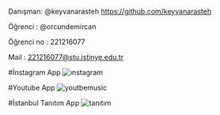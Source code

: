 Danışman: @keyvanarasteh https://github.com/keyvanarasteh


Öğrenci : @orcundemircan


Öğrenci no : 221216077


Mail : 221216077@stu.istinye.edu.tr


#İnstagram App
![ınstagram](https://github.com/orcundemircan/Isu_Mobil_App/assets/116834741/80968e51-f313-4dd7-b36a-5d51fb660f19)




#Youtube App
![youtbemusic](https://github.com/orcundemircan/Isu_Mobil_App/assets/116834741/151566b3-9de0-4919-93ae-cd7ac34df655)




#İstanbul Tanıtım App
![tanıtım](https://github.com/orcundemircan/Isu_Mobil_App/assets/116834741/e605dd1c-2a8e-455d-af67-91eaba9de060)



